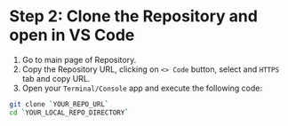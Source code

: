 # Step 2: Clone the Repository and open in VS Code

1. Go to main page of Repository.
2. Copy the Repository URL, clicking on `<> Code` button, select  and `HTTPS` tab and copy URL.
3. Open your `Terminal/Console` app and execute the following code:

```bash
git clone `YOUR_REPO_URL`
cd `YOUR_LOCAL_REPO_DIRECTORY`
```
